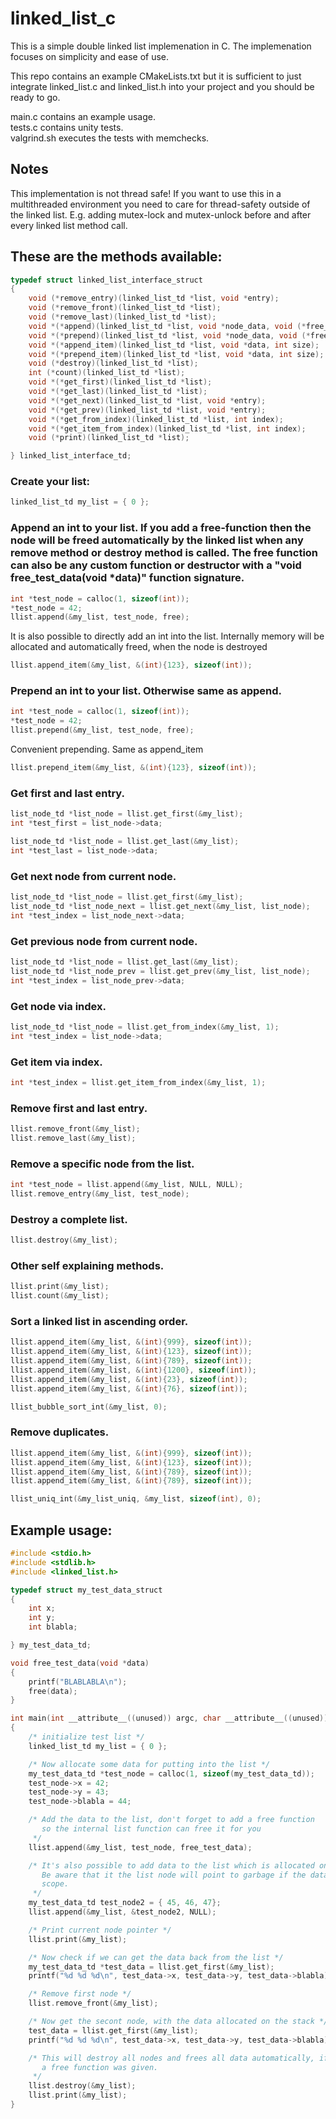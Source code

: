 # linked_list_c
This is a simple double linked list implemenation in C. The implemenation focuses on simplicity and ease of use.

This repo contains an example CMakeLists.txt but it is sufficient to just integrate linked_list.c and linked_list.h into
your project and you should be ready to go.

main.c contains an example usage.  
tests.c contains unity tests.  
valgrind.sh executes the tests with memchecks.  

## Notes
This implementation is not thread safe! If you want to use this in a multithreaded environment you need to care for thread-safety outside of
the linked list. E.g. adding mutex-lock and mutex-unlock before and after every linked list method call.

## These are the methods available:

```C
typedef struct linked_list_interface_struct
{
    void (*remove_entry)(linked_list_td *list, void *entry);
    void (*remove_front)(linked_list_td *list);
    void (*remove_last)(linked_list_td *list);
    void *(*append)(linked_list_td *list, void *node_data, void (*free_func)(void *data));
    void *(*prepend)(linked_list_td *list, void *node_data, void (*free_func)(void *data));
    void *(*append_item)(linked_list_td *list, void *data, int size);
    void *(*prepend_item)(linked_list_td *list, void *data, int size);
    void (*destroy)(linked_list_td *list);
    int (*count)(linked_list_td *list);
    void *(*get_first)(linked_list_td *list);
    void *(*get_last)(linked_list_td *list);
    void *(*get_next)(linked_list_td *list, void *entry);
    void *(*get_prev)(linked_list_td *list, void *entry);
    void *(*get_from_index)(linked_list_td *list, int index);
    void *(*get_item_from_index)(linked_list_td *list, int index);
    void (*print)(linked_list_td *list);

} linked_list_interface_td;
```


### Create your list:
```C
linked_list_td my_list = { 0 };
```

### Append an int to your list. If you add a free-function then the node will be freed automatically by the linked list when any remove method or destroy method is called. The free function can also be any custom function or destructor with a "void free_test_data(void *data)" function signature.
```C
int *test_node = calloc(1, sizeof(int));
*test_node = 42;
llist.append(&my_list, test_node, free);
```

It is also possible to directly add an int into the list. Internally memory will be allocated and automatically freed, when
the node is destroyed
```C
llist.append_item(&my_list, &(int){123}, sizeof(int));
```

### Prepend an int to your list. Otherwise same as append.
```C
int *test_node = calloc(1, sizeof(int));
*test_node = 42;
llist.prepend(&my_list, test_node, free);
```

Convenient prepending. Same as append_item
```C
llist.prepend_item(&my_list, &(int){123}, sizeof(int));
```

### Get first and last entry.
```C
list_node_td *list_node = llist.get_first(&my_list);
int *test_first = list_node->data;

list_node_td *list_node = llist.get_last(&my_list);
int *test_last = list_node->data;
```

### Get next node from current node.
```C
list_node_td *list_node = llist.get_first(&my_list);
list_node_td *list_node_next = llist.get_next(&my_list, list_node);
int *test_index = list_node_next->data;
```

### Get previous node from current node.
```C
list_node_td *list_node = llist.get_last(&my_list);
list_node_td *list_node_prev = llist.get_prev(&my_list, list_node);
int *test_index = list_node_prev->data;
```

### Get node via index.
```C
list_node_td *list_node = llist.get_from_index(&my_list, 1);
int *test_index = list_node->data;
```

### Get item via index.
```C
int *test_index = llist.get_item_from_index(&my_list, 1);
```

### Remove first and last entry.
```C
llist.remove_front(&my_list);
llist.remove_last(&my_list);
```

### Remove a specific node from the list.
```C
int *test_node = llist.append(&my_list, NULL, NULL);
llist.remove_entry(&my_list, test_node);
```

### Destroy a complete list.
```C
llist.destroy(&my_list);
```

### Other self explaining methods.
```C
llist.print(&my_list);
llist.count(&my_list);
```

### Sort a linked list in ascending order.
```C
llist.append_item(&my_list, &(int){999}, sizeof(int));
llist.append_item(&my_list, &(int){123}, sizeof(int));
llist.append_item(&my_list, &(int){789}, sizeof(int));
llist.append_item(&my_list, &(int){1200}, sizeof(int));
llist.append_item(&my_list, &(int){23}, sizeof(int));
llist.append_item(&my_list, &(int){76}, sizeof(int));

llist_bubble_sort_int(&my_list, 0);
```

### Remove duplicates.
```C
llist.append_item(&my_list, &(int){999}, sizeof(int));
llist.append_item(&my_list, &(int){123}, sizeof(int));
llist.append_item(&my_list, &(int){789}, sizeof(int));
llist.append_item(&my_list, &(int){789}, sizeof(int));

llist_uniq_int(&my_list_uniq, &my_list, sizeof(int), 0);
```

## Example usage:

```C
#include <stdio.h>
#include <stdlib.h>
#include <linked_list.h>

typedef struct my_test_data_struct
{
    int x;
    int y;
    int blabla;

} my_test_data_td;

void free_test_data(void *data)
{
    printf("BLABLABLA\n");
    free(data);
}

int main(int __attribute__((unused)) argc, char __attribute__((unused)) **argv)
{
    /* initialize test list */
    linked_list_td my_list = { 0 };

    /* Now allocate some data for putting into the list */
    my_test_data_td *test_node = calloc(1, sizeof(my_test_data_td));
    test_node->x = 42;
    test_node->y = 43;
    test_node->blabla = 44;

    /* Add the data to the list, don't forget to add a free function
       so the internal list function can free it for you
     */
    llist.append(&my_list, test_node, free_test_data);

    /* It's also possible to add data to the list which is allocated on the stack.
       Be aware that it the list node will point to garbage if the data goes out of
       scope.
     */
    my_test_data_td test_node2 = { 45, 46, 47};
    llist.append(&my_list, &test_node2, NULL);

    /* Print current node pointer */
    llist.print(&my_list);

    /* Now check if we can get the data back from the list */
    my_test_data_td *test_data = llist.get_first(&my_list);
    printf("%d %d %d\n", test_data->x, test_data->y, test_data->blabla);

    /* Remove first node */
    llist.remove_front(&my_list);

    /* Now get the secont node, with the data allocated on the stack */
    test_data = llist.get_first(&my_list);
    printf("%d %d %d\n", test_data->x, test_data->y, test_data->blabla);

    /* This will destroy all nodes and frees all data automatically, if
       a free function was given.
     */
    llist.destroy(&my_list);
    llist.print(&my_list);
}
```

